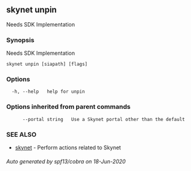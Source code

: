 ## skynet unpin

Needs SDK Implementation

### Synopsis

Needs SDK Implementation

```
skynet unpin [siapath] [flags]
```

### Options

```
  -h, --help   help for unpin
```

### Options inherited from parent commands

```
      --portal string   Use a Skynet portal other than the default
```

### SEE ALSO

* [skynet](skynet.md)	 - Perform actions related to Skynet

###### Auto generated by spf13/cobra on 18-Jun-2020
